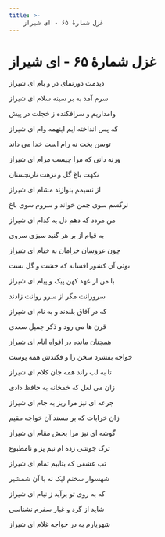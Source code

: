 ```yaml
---
title: >-
    غزل شمارهٔ ۶۵ - ای شیراز
---
```

# غزل شمارهٔ ۶۵ - ای شیراز

<div class="b" id="bn1"><div class="m1"><p>دیدمت دورنمای در و بام ای شیراز</p></div>
<div class="m2"><p>سرم آمد به بر سینه سلام ای شیراز</p></div></div>
<div class="b" id="bn2"><div class="m1"><p>وامداریم و سرافکنده ز خجلت در پیش</p></div>
<div class="m2"><p>که پس انداخته ایم اینهمه وام ای شیراز</p></div></div>
<div class="b" id="bn3"><div class="m1"><p>توسن بخت نه رام است خدا می داند</p></div>
<div class="m2"><p>ورنه دانی که مرا چیست مرام ای شیراز</p></div></div>
<div class="b" id="bn4"><div class="m1"><p>نکهت باغ گل و نزهت نارنجستان</p></div>
<div class="m2"><p>از نسیمم بنوازند مشام ای شیراز</p></div></div>
<div class="b" id="bn5"><div class="m1"><p>نرگسم سوی چمن خواند و سروم سوی باغ</p></div>
<div class="m2"><p>من مردد که دهم دل به کدام ای شیراز</p></div></div>
<div class="b" id="bn6"><div class="m1"><p>به قیام از بر هر گنبد سبزی سروی</p></div>
<div class="m2"><p>چون عروسان خرامان به خیام ای شیراز</p></div></div>
<div class="b" id="bn7"><div class="m1"><p>توئی آن کشور افسانه که خشت و گل تست</p></div>
<div class="m2"><p>با من از عهد کهن پیک و پیام ای شیراز</p></div></div>
<div class="b" id="bn8"><div class="m1"><p>سرورانت مگر از سرو روانت زادند</p></div>
<div class="m2"><p>که در آفاق بلندند و به نام ای شیراز</p></div></div>
<div class="b" id="bn9"><div class="m1"><p>قرن ها می رود و ذکر جمیل سعدی</p></div>
<div class="m2"><p>همچنان مانده در افواه انام ای شیراز</p></div></div>
<div class="b" id="bn10"><div class="m1"><p>خواجه بفشرد سخن را و فکندش همه پوست</p></div>
<div class="m2"><p>تا به لب راند همه جان کلام ای شیراز</p></div></div>
<div class="b" id="bn11"><div class="m1"><p>زان می لعل که خمخانه به حافظ دادی</p></div>
<div class="m2"><p>جرعه ای نیز مرا ریز به جام ای شیراز</p></div></div>
<div class="b" id="bn12"><div class="m1"><p>زان خرابات که بر مسند آن خواجه مقیم</p></div>
<div class="m2"><p>گوشه ای نیز مرا بخش مقام ای شیراز</p></div></div>
<div class="b" id="bn13"><div class="m1"><p>ترک جوشی زده ام نیم پز و نامطبوع</p></div>
<div class="m2"><p>تب عشقی که بتابیم تمام ای شیراز</p></div></div>
<div class="b" id="bn14"><div class="m1"><p>شهسوار سخنم لیک نه با آن شمشیر</p></div>
<div class="m2"><p>که به روی تو برآید ز نیام ای شیراز</p></div></div>
<div class="b" id="bn15"><div class="m1"><p>شاید از گرد و غبار سفرم نشناسی</p></div>
<div class="m2"><p>شهریارم به در خواجه غلام ای شیراز</p></div></div>
